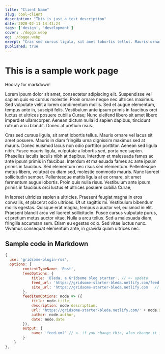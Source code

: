 ```yaml
---
title: "Client Name"
slug: cool-client
description: "This is just a test description"
date: 2020-02-11 14:43:24
tags: ['design', 'development']
cover: ./doggo.webp
og: ./doggo.webp
exerpt: "Cras sed cursus ligula, sit amet lobortis tellus. Mauris ornare vel lacus sit amet posuere. Mauris in diam fringilla urna dignissim maximus sed at mauris."
published: true
---
```


# This is a sample work page

Hooray for markdown!

Lorem ipsum dolor sit amet, consectetur adipiscing elit. Suspendisse vel sapien quis ex cursus molestie. Proin ornare neque nec ultrices maximus. Sed vulputate velit a lorem condimentum mollis. Sed et augue elementum, tempus ante in, suscipit felis. Vestibulum ante ipsum primis in faucibus orci luctus et ultrices posuere cubilia Curae; Nunc eleifend libero sit amet libero imperdiet ullamcorper. Aenean dictum nulla id sapien dapibus, tincidunt rutrum arcu blandit. Donec at pretium risus.

Cras sed cursus ligula, sit amet lobortis tellus. Mauris ornare vel lacus sit amet posuere. Mauris in diam fringilla urna dignissim maximus sed at mauris. Donec euismod lacus non odio porttitor porttitor. Aenean sed ligula nibh. Fusce mauris ligula, vulputate a lobortis sed, porta nec sapien. Phasellus iaculis iaculis nibh at dapibus. Interdum et malesuada fames ac ante ipsum primis in faucibus. Interdum et malesuada fames ac ante ipsum primis in faucibus. Sed elementum nec risus sed elementum. Pellentesque metus libero, volutpat eu diam sed, molestie commodo mauris. Nunc laoreet sollicitudin semper. Pellentesque mattis ligula at ex ornare, sit amet fermentum augue lobortis. Proin quis nulla risus. Vestibulum ante ipsum primis in faucibus orci luctus et ultrices posuere cubilia Curae;

In laoreet ultricies sapien a ultricies. Praesent feugiat magna in eros convallis, et placerat odio ultrices. Ut ut sagittis mi. Vestibulum bibendum mollis egestas. Quisque erat magna, tempus a auctor vel, euismod in elit. Praesent blandit arcu vel laoreet sollicitudin. Fusce cursus vulputate purus, et pretium metus auctor vitae. Nulla a arcu tellus. Sed a malesuada diam, fringilla accumsan sem. Etiam eu egestas odio. Sed vitae luctus nunc. Vivamus consequat elementum ante, in gravida quam ultrices nec.

## Sample code in Markdown

```js
{
  use: 'gridsome-plugin-rss',
  options: {
		contentTypeName: 'Post',
		feedOptions: {
			title: 'Bleda, a Gridsome blog starter', // <- update
			feed_url: 'https://gridsome-starter-bleda.netlify.com/feed.xml',  // <- update, leave the file name
			site_url: 'https://gridsome-starter-bleda.netlify.com'  // <- update
		},
		feedItemOptions: node => ({
			title: node.title,
			description: node.description,
			url: 'https://gridsome-starter-bleda.netlify.com/' + node.slug,  // <- update
			author: node.author,
			date: node.date
		}),
		output: {
			name: 'feed.xml' // <- if you change this, also change it in the `feed_url` above
		}
	}
},
